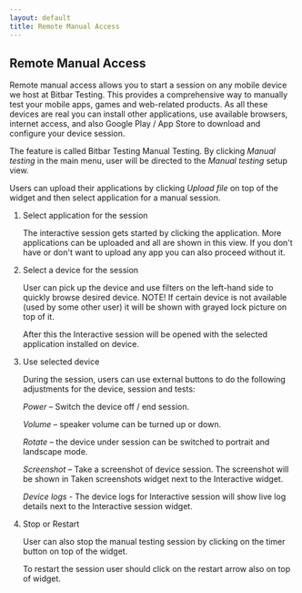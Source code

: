 ```yaml
---
layout: default
title: Remote Manual Access
---
```



## Remote Manual Access

Remote manual access allows you to start a session on any mobile
device we host at Bitbar Testing. This provides a comprehensive way
to manually test your mobile apps, games and web-related products. As
all these devices are real you can install other applications, use
available browsers, internet access, and also Google Play / App Store
to download and configure your device session.

The feature is called Bitbar Testing Manual Testing. By clicking *Manual testing*
in the main menu, user will be directed to the *Manual testing* setup view.

Users can upload their applications by clicking *Upload file* on top of
the widget and then select application for a manual session.

1. Select application for the session

   The interactive session gets started by clicking the
   application. More applications can be uploaded and all are shown in
   this view. If you don't have or don't want to upload any app you can
   also proceed without it.

2. Select a device for the session

   User can pick up the device and use filters on the left-hand side
   to quickly browse desired device. NOTE! If certain device is not
   available (used by some other user) it will be shown with grayed
   lock picture on top of it.

   After this the Interactive session will be opened with the selected
   application installed on device.

3. Use selected device

   During the session, users can use external buttons to do the
   following adjustments for the device, session and tests:

   *Power* – Switch the device off / end session.

   *Volume* – speaker volume can be turned up or down.

   *Rotate* – the device under session can be switched to portrait and landscape mode.

   *Screenshot* – Take a screenshot of device session. The screenshot
   will be shown in Taken screenshots widget next to the Interactive
   widget.

   *Device logs* - The device logs for Interactive session will show
   live log details next to the Interactive session widget.

4. Stop or Restart

   User can also stop the manual testing session by clicking on the
   timer button on top of the widget.

   To restart the session user should click on the restart arrow also
   on top of widget.
